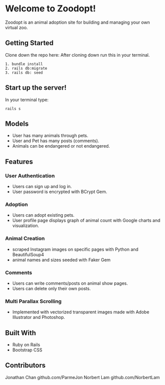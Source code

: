 # Welcome to Zoodopt!

Zoodopt is an animal adoption site for building and managing your own virtual zoo.

## Getting Started

Clone down the repo here:
After cloning down run this in your terminal.

```
1. bundle install
2. rails db:migrate
3. rails db: seed

```
## Start up the server!

In your terminal type:

```
rails s

```

## Models

- User has many animals through pets.
- User and Pet has many posts (comments).
- Animals can be endangered or not endangered.

## Features

### User Authentication
- Users can sign up and log in.
- User password is encrypted with BCrypt Gem.

### Adoption
- Users can adopt existing pets.
- User profile page displays graph of animal count with Google charts and visualization.

### Animal Creation
- scraped Instagram images on specific pages with Python and BeautifulSoup4
- animal names and sizes seeded with Faker Gem

### Comments
- Users can write comments/posts on animal show pages.
- Users can delete only their own posts.

### Multi Parallax Scrolling
- Implemented with vectorized transparent images made with Adobe Illustrator and Photoshop.

## Built With

* Ruby on Rails
* Bootstrap CSS

## Contributors

Jonathan Chan github.com/ParmeJon
Norbert Lam github.com/NorbertLam

